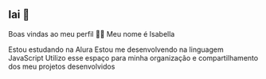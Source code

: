 ## Iai 👋

Boas vindas ao meu perfil 💙💙
Meu nome é Isabella

Estou estudando na Alura
Estou me desenvolvendo na linguagem JavaScript
Utilizo esse espaço para minha organização e compartilhamento dos meu projetos desenvolvidos
